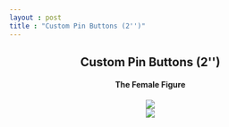 ```yaml
---
layout : post
title : "Custom Pin Buttons (2'')"
---
```


<div class="col-xs-12 col-sm-12 col-md-12">
	<center>
		<h2>Custom Pin Buttons (2'')</h2>
		<h4>The Female Figure</h4>
	</center>
</div>
<div class="col-xs-6 col-sm-6 col-md-6">
	<center>
		<img src="https://thedarkerarts.github.io/img/CustomPin1.jpeg">
	</center>
</div>
<div class="col-xs-6 col-sm-6 col-md-6">
	<center>
		<img src="https://thedarkerarts.github.io/img/CustomPin.jpeg">
	</center>
</div>